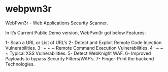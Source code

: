 webpwn3r
========

WebPwn3r - Web Applications Security Scanner.

In it’s Current Public Demo version, WebPwn3r got below Features:

1- Scan a URL or List of URL’s
2- Detect and Exploit Remote Code  Injection Vulnerabilities.
3- ~ ~ ~ Remote Command  Execution Vulnerabilities.
4- ~ ~ ~ Typical XSS Vulnerabilities.
5- Detect WebKnight WAF.
6- Improved Payloads to bypass Security Filters/WAF’s.
7- Finger-Print the backend Technologies.

